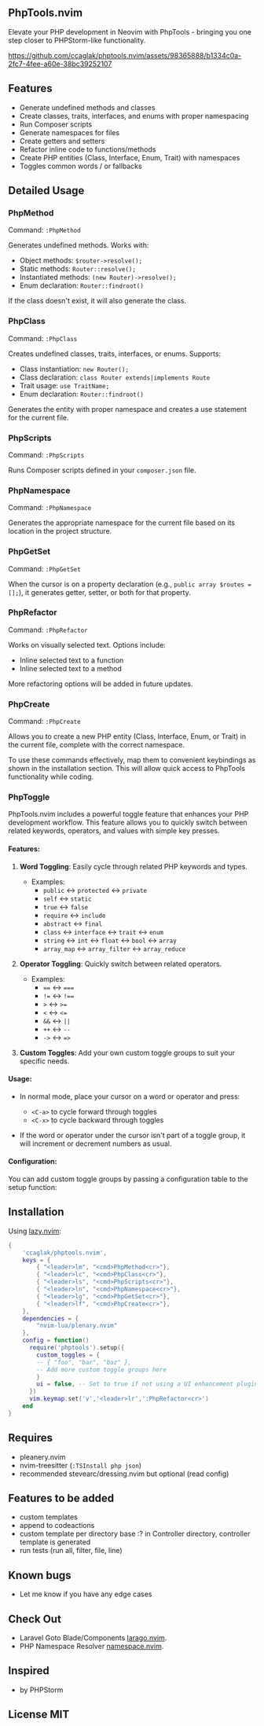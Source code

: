 ## PhpTools.nvim

Elevate your PHP development in Neovim with PhpTools - bringing you one step closer to PHPStorm-like functionality.

https://github.com/ccaglak/phptools.nvim/assets/98365888/b1334c0a-2fc7-4fee-a60e-38bc39252107

## Features

- Generate undefined methods and classes
- Create classes, traits, interfaces, and enums with proper namespacing
- Run Composer scripts
- Generate namespaces for files
- Create getters and setters
- Refactor inline code to functions/methods
- Create PHP entities (Class, Interface, Enum, Trait) with namespaces
- Toggles common words <C-a> / <C-x> or fallbacks

## Detailed Usage

### PhpMethod

Command: `:PhpMethod`

Generates undefined methods. Works with:
- Object methods: `$router->resolve();`
- Static methods: `Router::resolve();`
- Instantiated methods: `(new Router)->resolve();`
- Enum declaration: `Router::findroot()`

If the class doesn't exist, it will also generate the class.

### PhpClass

Command: `:PhpClass`

Creates undefined classes, traits, interfaces, or enums. Supports:
- Class instantiation: `new Router();`
- Class declaration: `class Router extends|implements Route`
- Trait usage: `use TraitName;`
- Enum declaration: `Router::findroot()`

Generates the entity with proper namespace and creates a use statement for the current file.

### PhpScripts

Command: `:PhpScripts`

Runs Composer scripts defined in your `composer.json` file.

### PhpNamespace

Command: `:PhpNamespace`

Generates the appropriate namespace for the current file based on its location in the project structure.

### PhpGetSet

Command: `:PhpGetSet`

When the cursor is on a property declaration (e.g., `public array $routes = [];`), it generates getter, setter, or both for that property.

### PhpRefactor

Command: `:PhpRefactor`

Works on visually selected text. Options include:
- Inline selected text to a function
- Inline selected text to a method

More refactoring options will be added in future updates.

### PhpCreate

Command: `:PhpCreate`

Allows you to create a new PHP entity (Class, Interface, Enum, or Trait) in the current file, complete with the correct namespace.

To use these commands effectively, map them to convenient keybindings as shown in the installation section. This will allow quick access to PhpTools functionality while coding.

### PhpToggle

PhpTools.nvim includes a powerful toggle feature that enhances your PHP development workflow. This feature allows you to quickly switch between related keywords, operators, and values with simple key presses.

#### Features:

1. **Word Toggling**: Easily cycle through related PHP keywords and types.
   - Examples:
     - `public` <-> `protected` <-> `private`
     - `self` <-> `static`
     - `true` <-> `false`
     - `require` <-> `include`
     - `abstract` <-> `final`
     - `class` <-> `interface` <-> `trait` <-> `enum`
     - `string` <-> `int` <-> `float` <-> `bool` <-> `array`
     - `array_map` <-> `array_filter` <-> `array_reduce`

2. **Operator Toggling**: Quickly switch between related operators.
   - Examples:
     - `==` <-> `===`
     - `!=` <-> `!==`
     - `>` <-> `>=`
     - `<` <-> `<=`
     - `&&` <-> `||`
     - `++` <-> `--`
     - `->` <-> `=>`

3. **Custom Toggles**: Add your own custom toggle groups to suit your specific needs.

#### Usage:

- In normal mode, place your cursor on a word or operator and press:
  - `<C-a>` to cycle forward through toggles
  - `<C-x>` to cycle backward through toggles

- If the word or operator under the cursor isn't part of a toggle group, it will increment or decrement numbers as usual.

#### Configuration:

You can add custom toggle groups by passing a configuration table to the setup function:


## Installation

Using [lazy.nvim](https://github.com/folke/lazy.nvim):

```lua
{
    'ccaglak/phptools.nvim',
    keys = {
        { "<leader>lm", "<cmd>PhpMethod<cr>"},
        { "<leader>lc", "<cmd>PhpClass<cr>"},
        { "<leader>ls", "<cmd>PhpScripts<cr>"},
        { "<leader>ln", "<cmd>PhpNamespace<cr>"},
        { "<leader>lg", "<cmd>PhpGetSet<cr>"},
        { "<leader>lf", "<cmd>PhpCreate<cr>"},
    },
    dependencies = {
        "nvim-lua/plenary.nvim"
    },
    config = function()
      require('phptools').setup({
        custom_toggles = {
        -- { "foo", "bar", "baz" },
        -- Add more custom toggle groups here
        }
        ui = false, -- Set to true if not using a UI enhancement plugin
      })
      vim.keymap.set('v','<leader>lr',':PhpRefactor<cr>')
    end
}
```


## Requires

- pleanery.nvim
- nvim-treesitter (`:TSInstall php json`)
- recommended stevearc/dressing.nvim but optional (read config)

## Features to be added

- custom templates
- append to codeactions
- custom template per directory base :? in Controller directory, controller template is generated
- run tests (run all, filter, file, line)

## Known bugs

- Let me know if you have any edge cases

## Check Out

- Laravel Goto Blade/Components [larago.nvim](https://github.com/ccaglak/larago.nvim).
- PHP Namespace Resolver [namespace.nvim](https://github.com/ccaglak/namespace.nvim).

## Inspired

- by PHPStorm

## License MIT
